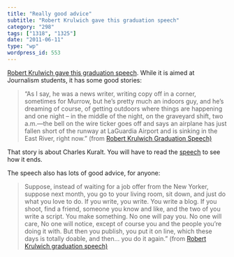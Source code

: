 ```yaml
---
title: "Really good advice"
subtitle: "Robert Krulwich gave this graduation speech"
category: "298"
tags: ["1318", "1325"]
date: "2011-06-11"
type: "wp"
wordpress_id: 553
---
```

[Robert Krulwich gave this graduation speech](http://blogs.discovermagazine.com/notrocketscience/2011/05/12/“there-are-some-people-who-don’t-wait-”-robert-krulwich-on-the-future-of-journalism/). While it is aimed at Journalism students, it has some good stories:
> “As I say, he was a news writer, writing copy off in a corner, sometimes for Murrow, but he’s pretty much an indoors guy, and he’s dreaming of course, of getting outdoors where things are happening and one night – in the middle of the night, on the graveyard shift, two a.m.—the bell on the wire ticker goes off and says an airplane has just fallen short of the runway at LaGuardia Airport and is sinking in the East River, right now.” (from [Robert Krulwich Graduation Speech)](http://blogs.discovermagazine.com/notrocketscience/2011/05/12/“there-are-some-people-who-don’t-wait-”-robert-krulwich-on-the-future-of-journalism/)

That story is about Charles Kuralt. You will have to read the [speech](http://blogs.discovermagazine.com/notrocketscience/2011/05/12/“there-are-some-people-who-don’t-wait-”-robert-krulwich-on-the-future-of-journalism/) to see how it ends.

The speech also has lots of good advice, for anyone:

> Suppose, instead of waiting for a job offer from the New Yorker, suppose next month, you go to your living room, sit down, and just do what you love to do. If you write, you write. You write a blog. If you shoot, find a friend, someone you know and like, and the two of you write a script. You make something. No one will pay you. No one will care, No one will notice, except of course you and the people you’re doing it with. But then you publish, you put it on line, which these days is totally doable, and then… you do it again.” (from [Robert Krulwich graduation speech)](http://blogs.discovermagazine.com/notrocketscience/2011/05/12/“there-are-some-people-who-don’t-wait-”-robert-krulwich-on-the-future-of-journalism/)